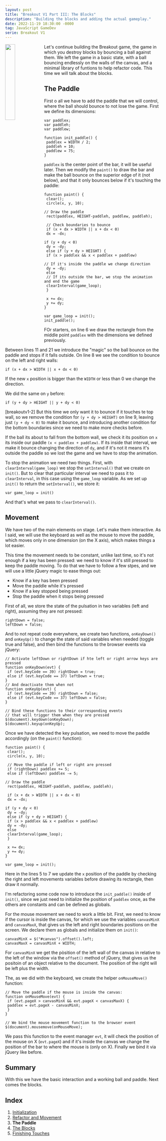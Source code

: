 ```yaml
---
layout: post
title: "Breakout V1 Part III: The Blocks"
description: "Building the blocks and adding the actual gameplay."
date: 2022-11-19 18:30:00 -0000
tag: JavaScript GameDev
serie: Breakout V1
---
```

<img style="float: left; width: 25%;" src="/images/breakout1.png">
Let's continue building the Breakout game, the game in which you destroy blocks by bouncing a ball against them. We left the game in a basic state, with a ball bouncing endlessly on the walls of the canvas, and a minimal library of funtions to help refactor code. This time we will talk about the blocks.

## The Paddle

First o all we have to add the paddle that we will control, where the ball should bounce to not lose the game. First we define its dimensions:

``````
var paddlex;
var paddleh;
var paddlew;
 
function init_paddle() {
 paddlex = WIDTH / 2;
 paddleh = 10;
 paddlew = 75;
}
``````

`paddlex` is the center point of the bar, it will be useful later. Then we modify the `paint()` to draw the bar and make the ball bounce on the superior edge of it (not below), and that it only bounces below if it's touching the paddle:

``````
function paint() {
 clear();
 circle(x, y, 10);
 
// Draw the paddle
 rect(paddlex, HEIGHT-paddleh, paddlew, paddleh);
 
 // Check boundaries to bounce
 if (x + dx > WIDTH || x + dx < 0)
 dx = -dx;
 
if (y + dy < 0)
 dy = -dy;
 else if (y + dy > HEIGHT) {
 if (x > paddlex && x < paddlex + paddlew)
 
// If it's inside the paddle we change direction
 dy = -dy;
 else
 // If its outside the bar, we stop the animation and end the game
 clearInterval(game_loop);
 }
 
 x += dx;
 y += dy;
}
 
var game_loop = init();
init_paddle();
``````

FOr starters, on line 6 we draw the rectangle from the middle point `paddlex` with the dimensions we defined previously.

Between lines 11 and 21 we introduce the "magic" so the ball bounce on the paddle and stops if it falls outside. On line 8 we see the condition to bounce on the left and right walls:

``if (x + dx > WIDTH || x + dx < 0)``

If the new `x` position is bigger than the `WIDTH` or less than 0 we change the direction.

We did the same on `y` before:

``if (y + dy > HEIGHT || y + dy < 0)``

[breakoutv1-2] But this time we only want it to bounce if it touches te top wall, so we remove the condition for `(y + dy > HEIGHT)` on line 9, leaving just `(y + dy < 0)` to make it bounce, and introducing another condition for the bottom boundaries since we need to make more checks before. 

If the ball its about to fall from the bottom wall, we check it its position on `x` its inside our paddle `(x < paddlex + paddlew)`. If its inside that interval, we make it bounce changing the direction of `dy`, and if it's not it means it's outside the paddle so we lost the game and we have to stop the animation.

To stop the animation we need two things. First, with `clearInterval(game_loop)` we stop the `setInterval()` that we create on `init()`. But to clear that particular interval we need to pass it to `clearInterval`, in this case using the `game_loop` variable. As we set up `init()` to return the `setInterval()`, we store it:

`var game_loop = init()`

And that's what we pass to `clearInterval()`.

## Movement

We have two of the main elements on stage. Let's make them interactive. As I said, we will use the keyboard as well as the mouse to move the paddle, which moves only in one dimension (on the X axis), which makes things a lot easier.

This time the movement needs to be constant, unlike last time, so it's not enough if a key has been pressed: we need to know if it's still pressed to keep the paddle moving. To do that we have to follow a few stpes, and we will use a little jQuery magic to ease things out:

 * Know if a key has been pressed
 * Move the paddle while it's pressed
 * Know if a key stopped being pressed
 * Stop the paddle when it stops being pressed

First of all, we store the state of the pulsation in two variables (left and right), assuming they are not pressed:
````
rightDown = false; 
leftDown = false;
````
And to not repeat code everywhere, we create two functions, `onKeyDown()` and `onKeyUp()` to change the state of said variables when needed (toggle true and false), and then bind the functions to the browser events via jQuery:

``````
// Activate leftDown or rightDown if hte left or right arrow keys are pressed
function onKeyDown(evt) {
 if (evt.keyCode == 39) rightDown = true;
 else if (evt.keyCode == 37) leftDown = true;
}
// And deactivate them when not
function onKeyUp(evt) {
 if (evt.keyCode == 39) rightDown = false;
 else if (evt.keyCode == 37) leftDown = false;
}
 
// Bind these functions to their corresponding events
// that will trigger them when they are pressed
$(document).keydown(onKeyDown);
$(document).keyup(onKeyUp);
``````
Once we have detected the key pulsation, we need to move the paddle accordingly (on the `paint()` function):

``````
function paint() {
 clear();
 circle(x, y, 10);
 
 // Move the paddle if left or right are pressed
 if (rightDown) paddlex += 5;
 else if (leftDown) paddlex -= 5;
 
// Draw the paddle
 rect(paddlex, HEIGHT-paddleh, paddlew, paddleh);
 
 if (x + dx > WIDTH || x + dx < 0)
 dx = -dx;
 
if (y + dy < 0)
 dy = -dy;
 else if (y + dy > HEIGHT) {
 if (x > paddlex && x < paddlex + paddlew)
 dy = -dy;
 else
 clearInterval(game_loop);
 }
 
 x += dx;
 y += dy;
}
 
var game_loop = init();
``````
Here in the lines 5 to 7 we update the `x` position of the paddle by checking the right and left movements variables before drawing its rectangle, then draw it normally.

I'm refactoring some code now to introduce the `init_paddle()` inside of `init()`, since we just need to initialize the position of `paddlex` once, as the others are constants and can be defined as globals.

For the mouse movement we need to work a little bit. First, we need to know if the cursor is inside the canvas, for which we use the variables `canvasMinX` and `canvasMaxX`, that gives us the left and right boundaries positions on the screen. We declare them as globals and initialize them on `init()`:

``````
canvasMinX = $("#canvas").offset().left;
canvasMaxX = canvasMinX + WIDTH;
``````
For `canvasMinX` we get the pòsition of the left wall of the canvas in relative to the left of the window via the `offset()` method of jQuery, that gives us the positoin of an object relative to the document. The position of the right will be left plus the width.

The, as we did with the keyboard, we create the helper `onMouseMove()` function:
``````
// Move the paddle if the mouse is inside the canvas:
function onMouseMove(evt) {
 if (evt.pageX > canvasMinX && evt.pageX < canvasMaxX) {
 paddlex = evt.pageX - canvasMinX;
 }
}
 
// We bind the mouse movement function to the browser event
$(document).mousemove(onMouseMove);
``````
We pass this function to the event manager `evt`, it will check the position of the mouse on X (`evt.pageX`) and if it's inside the canvas we change the position of the bar to where the mouse is (only on X). Finally we bind it via jQuery like before.

## Summary

With this we have the basic interaction and a working ball and paddle. Next comes the blocks.

## Index

1. [Initialization](2022/10/15/breakout-v1-part-i)
2. [Refactor and Movement](/2022/11/05/breakout-v1-part-ii)
3. **The Paddle**
4. [The Blocks](/2022/12/03/breakout-v1-part-iv)
5. [Finishing Touches]()